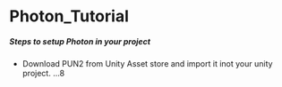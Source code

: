 # Photon_Tutorial

##### Steps to setup Photon in your project
- Download PUN2 from Unity Asset store and import it inot your unity project.
...8
